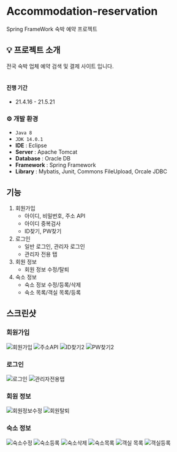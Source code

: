 # Accommodation-reservation
Spring FrameWork 숙박 예약 프로젝트

## 💡 프로젝트 소개
전국 숙박 업체 예약 검색 및 결제 사이트 입니다.<br>
<br>

#### 진행 기간
* 21.4.16 - 21.5.21

### ⚙️ 개발 환경
- `Java 8`
- `JDK 14.0.1`
- **IDE** : Eclipse
- **Server** : Apache Tomcat
- **Database** : Oracle DB
- **Framework** : Spring Framework
- **Library** : Mybatis, Junit, Commons FileUpload, Orcale JDBC

## 기능
1. 회원가입
   * 아이디, 비밀번호, 주소 API
   * 아이디 중복검사
   * ID찾기, PW찾기
2. 로그인
   * 일반 로그인, 관리자 로그인
   * 관리자 전용 탭
3. 회원 정보
   * 회원 정보 수정/탈퇴
4. 숙소 정보
   * 숙소 정보 수정/등록/삭제
   * 숙소 목록/객실 목록/등록

## 스크린샷

### 회원가입
![회원가입](https://github.com/cjw2474/Accommodation-reservation/assets/127098229/924bdc8e-ec80-4392-ba85-f327ce7539e0)
![주소API](https://github.com/cjw2474/Accommodation-reservation/assets/127098229/6c1bd83b-3af4-42a4-ac88-225626296cb4)
![ID찾기2](https://github.com/cjw2474/Accommodation-reservation/assets/127098229/795251d0-55f7-4c3c-98c5-0cd9f41ca909)
![PW찾기2](https://github.com/cjw2474/Accommodation-reservation/assets/127098229/26790ee9-0f03-4436-ac45-5e721d107de4)

### 로그인
![로그인](https://github.com/cjw2474/Accommodation-reservation/assets/127098229/9d7502c2-43e5-4d8f-847c-f09671494d75)
![관리자전용탭](https://github.com/cjw2474/Accommodation-reservation/assets/127098229/5a4d52ce-1f54-4345-828f-edb6df721192)

### 회원 정보
![회원정보수정](https://github.com/cjw2474/Accommodation-reservation/assets/127098229/22b835d9-a791-4ae0-a913-82838243f154)
![회원탈퇴](https://github.com/cjw2474/Accommodation-reservation/assets/127098229/8fe75187-02f1-4127-b977-f8c7991c9fb3)

### 숙소 정보
![숙소수정](https://github.com/cjw2474/Accommodation-reservation/assets/127098229/572580a2-a4e5-45b4-9f79-28e2dd97e17d)
![숙소등록](https://github.com/cjw2474/Accommodation-reservation/assets/127098229/381f2f74-130c-455a-822f-305cf12a62e4)
![숙소삭제](https://github.com/cjw2474/Accommodation-reservation/assets/127098229/b449ad6f-8790-48d6-9990-8e5f945d42a7)
![숙소목록](https://github.com/cjw2474/Accommodation-reservation/assets/127098229/38652f40-bc06-42ff-9a10-3ad4eb627cf8)
![객실 목록](https://github.com/cjw2474/Accommodation-reservation/assets/127098229/a25c4324-8941-426b-b138-9ff05b4f5b4f)
![객실등록](https://github.com/cjw2474/Accommodation-reservation/assets/127098229/427734e0-7560-45a4-8153-8fcf0f4296da)
